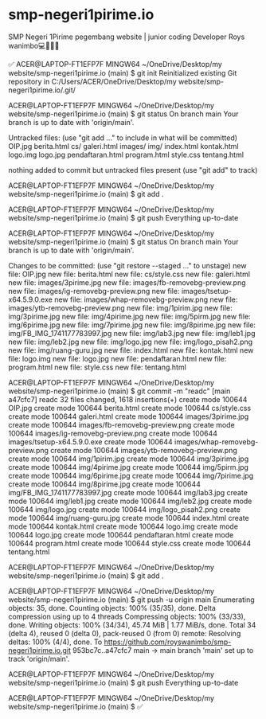 # smp-negeri1pirime.io
SMP Negeri 1Pirime pegembang website | junior coding Developer  Roys wanimbo💻📝🔥✅



✅ ACER@LAPTOP-FT1EFP7F MINGW64 ~/OneDrive/Desktop/my website/smp-negeri1pirime.io (main)
$ git init
Reinitialized existing Git repository in C:/Users/ACER/OneDrive/Desktop/my website/smp-negeri1pirime.io/.git/

ACER@LAPTOP-FT1EFP7F MINGW64 ~/OneDrive/Desktop/my website/smp-negeri1pirime.io (main)
$ git status
On branch main
Your branch is up to date with 'origin/main'.

Untracked files:
  (use "git add <file>..." to include in what will be committed)
        OIP.jpg
        berita.html
        cs/
        galeri.html
        images/
        img/
        index.html
        kontak.html
        logo.img
        logo.jpg
        pendaftaran.html
        program.html
        style.css
        tentang.html

nothing added to commit but untracked files present (use "git add" to track)

ACER@LAPTOP-FT1EFP7F MINGW64 ~/OneDrive/Desktop/my website/smp-negeri1pirime.io (main)
$ git add .

ACER@LAPTOP-FT1EFP7F MINGW64 ~/OneDrive/Desktop/my website/smp-negeri1pirime.io (main)
$ git push
Everything up-to-date

ACER@LAPTOP-FT1EFP7F MINGW64 ~/OneDrive/Desktop/my website/smp-negeri1pirime.io (main)
$ git status
On branch main
Your branch is up to date with 'origin/main'.

Changes to be committed:
  (use "git restore --staged <file>..." to unstage)
        new file:   OIP.jpg
        new file:   berita.html
        new file:   cs/style.css
        new file:   galeri.html
        new file:   images/3pirime.jpg
        new file:   images/fb-removebg-preview.png
        new file:   images/ig-removebg-preview.png
        new file:   images/tsetup-x64.5.9.0.exe
        new file:   images/whap-removebg-preview.png
        new file:   images/ytb-removebg-preview.png
        new file:   img/1pirim.jpg
        new file:   img/3pirime.jpg
        new file:   img/4pirime.jpg
        new file:   img/5pirm.jpg
        new file:   img/6pirime.jpg
        new file:   img/7pirime.jpg
        new file:   img/8pirime.jpg
        new file:   img/FB_IMG_1741177783997.jpg
        new file:   img/lab3.jpg
        new file:   img/leb1.jpg
        new file:   img/leb2.jpg
        new file:   img/logo.jpg
        new file:   img/logo_pisah2.png
        new file:   img/ruang-guru.jpg
        new file:   index.html
        new file:   kontak.html
        new file:   logo.img
        new file:   logo.jpg
        new file:   pendaftaran.html
        new file:   program.html
        new file:   style.css
        new file:   tentang.html


ACER@LAPTOP-FT1EFP7F MINGW64 ~/OneDrive/Desktop/my website/smp-negeri1pirime.io (main)
$ git commit -m "readc"
[main a47cfc7] readc
 32 files changed, 1618 insertions(+)
 create mode 100644 OIP.jpg
 create mode 100644 berita.html
 create mode 100644 cs/style.css
 create mode 100644 galeri.html
 create mode 100644 images/3pirime.jpg
 create mode 100644 images/fb-removebg-preview.png
 create mode 100644 images/ig-removebg-preview.png
 create mode 100644 images/tsetup-x64.5.9.0.exe
 create mode 100644 images/whap-removebg-preview.png
 create mode 100644 images/ytb-removebg-preview.png
 create mode 100644 img/1pirim.jpg
 create mode 100644 img/3pirime.jpg
 create mode 100644 img/4pirime.jpg
 create mode 100644 img/5pirm.jpg
 create mode 100644 img/6pirime.jpg
 create mode 100644 img/7pirime.jpg
 create mode 100644 img/8pirime.jpg
 create mode 100644 img/FB_IMG_1741177783997.jpg
 create mode 100644 img/lab3.jpg
 create mode 100644 img/leb1.jpg
 create mode 100644 img/leb2.jpg
 create mode 100644 img/logo.jpg
 create mode 100644 img/logo_pisah2.png
 create mode 100644 img/ruang-guru.jpg
 create mode 100644 index.html
 create mode 100644 kontak.html
 create mode 100644 logo.img
 create mode 100644 logo.jpg
 create mode 100644 pendaftaran.html
 create mode 100644 program.html
 create mode 100644 style.css
 create mode 100644 tentang.html

ACER@LAPTOP-FT1EFP7F MINGW64 ~/OneDrive/Desktop/my website/smp-negeri1pirime.io (main)
$ git add .

ACER@LAPTOP-FT1EFP7F MINGW64 ~/OneDrive/Desktop/my website/smp-negeri1pirime.io (main)
$ git push -u origin main
Enumerating objects: 35, done.
Counting objects: 100% (35/35), done.
Delta compression using up to 4 threads
Compressing objects: 100% (33/33), done.
Writing objects: 100% (34/34), 45.74 MiB | 1.77 MiB/s, done.
Total 34 (delta 4), reused 0 (delta 0), pack-reused 0 (from 0)
remote: Resolving deltas: 100% (4/4), done.
To https://github.com/royswanimbo/smp-negeri1pirime.io.git
   953bc7c..a47cfc7  main -> main
branch 'main' set up to track 'origin/main'.

ACER@LAPTOP-FT1EFP7F MINGW64 ~/OneDrive/Desktop/my website/smp-negeri1pirime.io (main)
$ git push
Everything up-to-date

ACER@LAPTOP-FT1EFP7F MINGW64 ~/OneDrive/Desktop/my website/smp-negeri1pirime.io (main)
$
✅
